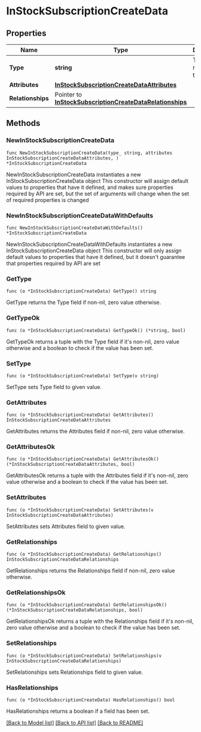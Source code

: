 # InStockSubscriptionCreateData

## Properties

Name | Type | Description | Notes
------------ | ------------- | ------------- | -------------
**Type** | **string** | The resource&#39;s type | [default to "in_stock_subscriptions"]
**Attributes** | [**InStockSubscriptionCreateDataAttributes**](InStockSubscriptionCreateDataAttributes.md) |  | 
**Relationships** | Pointer to [**InStockSubscriptionCreateDataRelationships**](InStockSubscriptionCreateDataRelationships.md) |  | [optional] 

## Methods

### NewInStockSubscriptionCreateData

`func NewInStockSubscriptionCreateData(type_ string, attributes InStockSubscriptionCreateDataAttributes, ) *InStockSubscriptionCreateData`

NewInStockSubscriptionCreateData instantiates a new InStockSubscriptionCreateData object
This constructor will assign default values to properties that have it defined,
and makes sure properties required by API are set, but the set of arguments
will change when the set of required properties is changed

### NewInStockSubscriptionCreateDataWithDefaults

`func NewInStockSubscriptionCreateDataWithDefaults() *InStockSubscriptionCreateData`

NewInStockSubscriptionCreateDataWithDefaults instantiates a new InStockSubscriptionCreateData object
This constructor will only assign default values to properties that have it defined,
but it doesn't guarantee that properties required by API are set

### GetType

`func (o *InStockSubscriptionCreateData) GetType() string`

GetType returns the Type field if non-nil, zero value otherwise.

### GetTypeOk

`func (o *InStockSubscriptionCreateData) GetTypeOk() (*string, bool)`

GetTypeOk returns a tuple with the Type field if it's non-nil, zero value otherwise
and a boolean to check if the value has been set.

### SetType

`func (o *InStockSubscriptionCreateData) SetType(v string)`

SetType sets Type field to given value.


### GetAttributes

`func (o *InStockSubscriptionCreateData) GetAttributes() InStockSubscriptionCreateDataAttributes`

GetAttributes returns the Attributes field if non-nil, zero value otherwise.

### GetAttributesOk

`func (o *InStockSubscriptionCreateData) GetAttributesOk() (*InStockSubscriptionCreateDataAttributes, bool)`

GetAttributesOk returns a tuple with the Attributes field if it's non-nil, zero value otherwise
and a boolean to check if the value has been set.

### SetAttributes

`func (o *InStockSubscriptionCreateData) SetAttributes(v InStockSubscriptionCreateDataAttributes)`

SetAttributes sets Attributes field to given value.


### GetRelationships

`func (o *InStockSubscriptionCreateData) GetRelationships() InStockSubscriptionCreateDataRelationships`

GetRelationships returns the Relationships field if non-nil, zero value otherwise.

### GetRelationshipsOk

`func (o *InStockSubscriptionCreateData) GetRelationshipsOk() (*InStockSubscriptionCreateDataRelationships, bool)`

GetRelationshipsOk returns a tuple with the Relationships field if it's non-nil, zero value otherwise
and a boolean to check if the value has been set.

### SetRelationships

`func (o *InStockSubscriptionCreateData) SetRelationships(v InStockSubscriptionCreateDataRelationships)`

SetRelationships sets Relationships field to given value.

### HasRelationships

`func (o *InStockSubscriptionCreateData) HasRelationships() bool`

HasRelationships returns a boolean if a field has been set.


[[Back to Model list]](../README.md#documentation-for-models) [[Back to API list]](../README.md#documentation-for-api-endpoints) [[Back to README]](../README.md)


